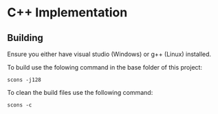 # C++ Implementation

## Building

Ensure you either have visual studio (Windows) or g++ (Linux) installed.

To build use the folowing command in the base folder of this project:

    scons -j128

To clean the build files use the following command:

    scons -c